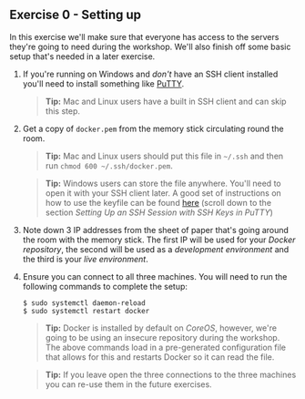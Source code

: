 ## Exercise 0 - Setting up

In this exercise we'll make sure that everyone has access to the servers they're
going to need during the workshop. We'll also finish off some basic setup that's
needed in a later exercise.

1. If you're running on Windows and _don't_ have an SSH client installed you'll
   need to install something like [PuTTY][putty].
   
   > **Tip:** Mac and Linux users have a built in SSH client and can skip this
   > step.
   
2. Get a copy of `docker.pem` from the memory stick circulating round the room.

   > **Tip:** Mac and Linux users should put this file in `~/.ssh` and then run
   > `chmod 600 ~/.ssh/docker.pem`.
   
   > **Tip:** Windows users can store the file anywhere. You'll need to open it 
   > with your SSH client later. A good set of instructions on how to use the
   > keyfile can be found [here][instructions] (scroll down to the section 
   > _Setting Up an SSH Session with SSH Keys in PuTTY_)
   
3. Note down 3 IP addresses from the sheet of paper that's going around the room
   with the memory stick. The first IP will be used for your _Docker 
   repository_, the second will be used as a _development environment_ and the
   third is your _live environment_.
   
4. Ensure you can connect to all three machines. You will need to run the 
   following commands to complete the setup:
   
   ```
   $ sudo systemctl daemon-reload
   $ sudo systemctl restart docker
   ```
   
   > **Tip:** Docker is installed by default on _CoreOS_, however, we're going
   > to be using an insecure repository during the workshop. The above commands
   > load in a pre-generated configuration file that allows for this and
   > restarts Docker so it can read the file.
   
   > **Tip:** If you leave open the three connections to the three machines you
   > can re-use them in the future exercises. 

[putty]: http://the.earth.li/~sgtatham/putty/latest/x86/putty.exe
[instructions]: https://www.digitalocean.com/community/tutorials/how-to-use-ssh-keys-with-putty-on-digitalocean-droplets-windows-users
